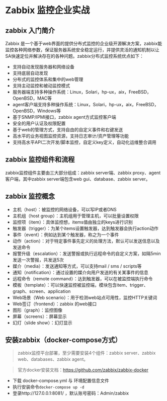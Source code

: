 # Zabbix 监控企业实战
## zabbix 入门简介
  Zabbix 是一个基于web界面的提供分布式监控的企业级开源解决方案，zabbix能监控各种网络参数，保证服务器系统安全稳定运行，并提供灵活的通知机制以让SA快速定位并解决存在的各种问题。zabbix分布式监控系统优点如下：
  * 支持自动发现服务器和网络设备
  * 支持底层自动发现
  * 分布式的监控体系和集中的web管理
  * 支持主动监控和被动监控模式
  * 服务器端支持多种操作系统：Linux，Solari，hp-ux，aix，FreeBSD，OpenBSD，MAC等
  * agent客户端支持多种操作系统：Linux，Solari，hp-ux，aix，FreeBSD，OpenBSD，Windows等
  * 基于SNMP/IPMI接口，zabbix agent方式监控客户端
  * 安全的用户认证及权限配置
  * 基于web的管理方式，支持自由的自定义事件和右键发送
  * 高水平的业务视图监控资源，支持日志审计/资产管理等功能
  * 支持高水平API二次开发/脚本监控，自定义key定义，自动化运维整合调用

## zabbix 监控组件和流程
  zabbix监控组件主要由三大部分组成：zabbix server端、zabbix proxy、agent客户端，其中zabbix server端包含web gui、database、zabbix server。

## zabbix 监控概念
  * 主机（host）：被监控的网络设备，可以写IP或者DNS
  * 主机组（host group）：主机组用于管理主机，可以批量设置权限
  * 监控项（item）：具体监控想，items值由独立的keys进行识别
  * 触发器（trigger）：为某个items设置触发器，达到触发器会执行action动作
  * 事件（event）：例如达到某个触发器，称之为一个事件
  * 动作（action）：对于特定事件事先定义的处理方法，默认可以发送信息以及发送命令
  * 报警升级（escalation）：发送警报或执行远程命令的自定义方案，如隔5min发送一次警报，共发送5次
  * 媒介（media）：发送通知等方式，可以支持mail / sms / scripts等
  * 通知（notification）：通过设置的媒介向用户发送的有关某事件的信息
  * 远程命令（remote command）：达到触发器，可以在被监控端执行命令
  * 模板（template）：可以快速监控被监控端，模块包含item、trigger、graph、screen、application
  * Web场景（Web scenario）：用于检测web站点可用性，监控HTTP关键词
  * Web签订（frontend）：zabbix 的web接口
  * 图形（graph）：监控图像
  * 屏幕（screens）：屏幕显示
  * 幻灯（slide show）：幻灯显示
  
  
## 安装zabbix（docker-compose方式）
> zabbix监控平台部署，至少需要安装4个组件：zabbix server、zabbix web、databases、zabbix agent。

> 官方docker安装文档：https://github.com/zabbix/zabbix-docker

* 下载 docker-compose.yml 与 环境配置信息文件
* 执行安装命令`docker-compose up -d`
* 登录http://127.0.0.1:8081/ ，默认账号密码：Admin/zabbix
